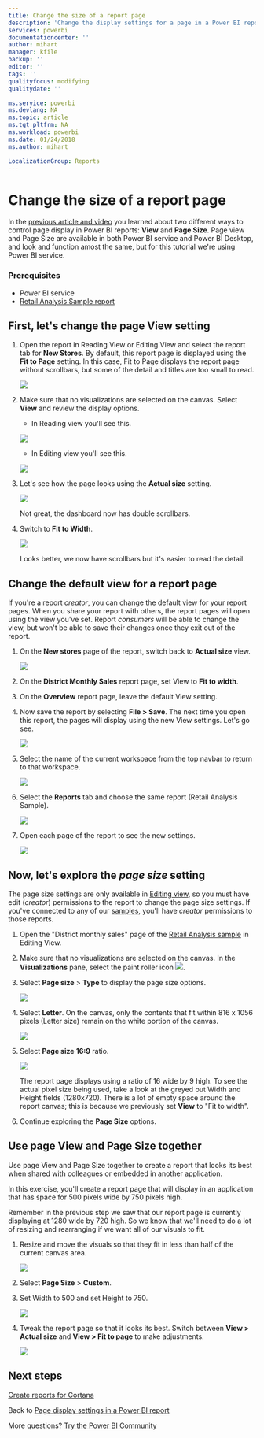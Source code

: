 ```yaml
---
title: Change the size of a report page
description: 'Change the display settings for a page in a Power BI report'
services: powerbi
documentationcenter: ''
author: mihart
manager: kfile
backup: ''
editor: ''
tags: ''
qualityfocus: modifying
qualitydate: ''

ms.service: powerbi
ms.devlang: NA
ms.topic: article
ms.tgt_pltfrm: NA
ms.workload: powerbi
ms.date: 01/24/2018
ms.author: mihart

LocalizationGroup: Reports
---
```

# Change the size of a report page
In the [previous article and video](power-bi-report-display-settings.md) you learned about two different ways to control page display in Power BI reports: **View** and **Page Size**. Page view and Page Size are available in both Power BI service and Power BI Desktop, and look and function amost the same, but for this tutorial we're using Power BI service.

### Prerequisites
- Power BI service   
- [Retail Analysis Sample report](sample-retail-analysis.md)

## First, let's change the page View setting

1. Open the report in Reading View or Editing View and select the report tab for **New Stores**. By default, this report page is displayed using the **Fit to Page** setting.  In this case, Fit to Page displays the report page without scrollbars, but some of the detail and titles are too small to read.

   ![](media/power-bi-change-report-display-settings/pbi_fit_to_page.png)
2. Make sure that no visualizations are selected on the canvas. Select **View** and review the display options.

    * In Reading view you'll see this.

     ![](media/power-bi-change-report-display-settings/power-bi-page-view-menu-new.png)
    * In Editing view you'll see this.

    ![](media/power-bi-change-report-display-settings/power-bi-view-editing-view.png)

1. Let's see how the page looks using the **Actual size** setting.

   ![](media/power-bi-change-report-display-settings/power-bi-actal-size2.png)

   Not great, the dashboard now has double scrollbars.
2. Switch to **Fit to Width**.

   ![](media/power-bi-change-report-display-settings/pbi_fit_to_width.png)

   Looks better, we now have scrollbars but it's easier to read the detail.

## Change the default view for a report page
If you're a report *creator*, you can change the default view for your report pages. When you share your report with others, the report pages will open using the view you've set. Report *consumers* will be able to change the view, but won't be able to save their changes once they exit out of the report.

1. On the **New stores** page of the report, switch back to **Actual size** view.

   ![](media/power-bi-change-report-display-settings/power-bi-actual-size.png)

2. On the **District Monthly Sales** report page, set View to **Fit to width**.

3. On the **Overview** report page, leave the default View setting.

4. Now save the report by selecting **File > Save**. The next time you open this report, the pages will display using the new View settings. Let's go see.

   ![](media/power-bi-change-report-display-settings/power-bi-save.png)
3. Select the name of the current workspace from the top navbar to return to that workspace.  

   ![](media/power-bi-change-report-display-settings/power-bi-my-workspace.png)
4. Select the **Reports** tab and choose the same report (Retail Analysis Sample).

    ![](media/power-bi-change-report-display-settings/power-bi-new-report2.png)
5. Open each page of the report to see the new settings.

   ![](media/power-bi-change-report-display-settings/power-bi-page-view.gif)

## Now, let's explore the *page size* setting
The page size settings are only available in [Editing view](service-interact-with-a-report-in-editing-view.md), so you must have edit (*creator*) permissions to the report to change the page size settings. If you've connected to any of our [samples](sample-datasets.md), you'll have *creator* permissions to those reports.

1. Open the "District monthly sales" page of the [Retail Analysis sample](sample-retail-analysis.md) in Editing View.
2. Make sure that no visualizations are selected on the canvas.  In the **Visualizations** pane, select the paint roller icon ![](media/power-bi-change-report-display-settings/power-bi-paintroller.png).
3. Select **Page size** &gt; **Type** to display the page size options.

   ![](media/power-bi-change-report-display-settings/power-bi-page-size-menu-new.png)
4. Select **Letter**.  On the canvas, only the contents that fit within 816 x 1056 pixels (Letter size) remain on the white portion of the canvas.

   ![](media/power-bi-change-report-display-settings/power-bi-letter-new.png)
5. Select **Page size** **16:9** ratio.

   ![](media/power-bi-change-report-display-settings/power-bi-16-to-9-new.png)

   The report page displays using a ratio of 16 wide by 9 high. To see the actual pixel size being used, take a look at the greyed out Width and Height fields (1280x720). There is a lot of empty space around the report canvas; this is because we previously set **View** to "Fit to width".
7. Continue exploring the **Page Size** options.

## Use page View and Page Size together
Use page View and Page Size together to create a report that looks its best when shared with colleagues or embedded in another application.

In this exercise, you'll create a report page that will display in an application that has space for 500 pixels wide by 750 pixels high.

Remember in the previous step we saw that our report page is currently displaying at 1280 wide by 720 high. So we know that we'll need to do a lot of resizing and rearranging if we want all of our visuals to fit.

1. Resize and move the visuals so that they fit in less than half of the current canvas area.

    ![](media/power-bi-change-report-display-settings/power-bi-custom-view.gif)
2. Select **Page Size** &gt; **Custom**.
3. Set Width to 500 and set Height to 750.

    ![](media/power-bi-change-report-display-settings/power-bi-custom-new.png)
4. Tweak the report page so that it looks its best. Switch between **View > Actual size** and **View > Fit to page** to make adjustments.

    ![](media/power-bi-change-report-display-settings/power-bi-final-new.png)

## Next steps
[Create reports for Cortana](service-cortana-answer-cards.md)

Back to [Page display settings in a Power BI report](power-bi-report-display-settings.md)

More questions? [Try the Power BI Community](http://community.powerbi.com/)
